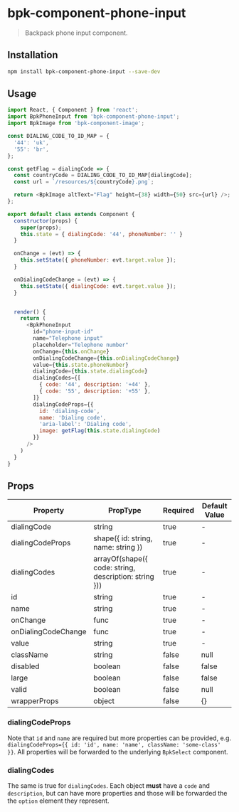 # bpk-component-phone-input

> Backpack phone input component.

## Installation

```sh
npm install bpk-component-phone-input --save-dev
```

## Usage

```js
import React, { Component } from 'react';
import BpkPhoneInput from 'bpk-component-phone-input';
import BpkImage from 'bpk-component-image';

const DIALING_CODE_TO_ID_MAP = {
  '44': 'uk',
  '55': 'br',
};

const getFlag = dialingCode => {
  const countryCode = DIALING_CODE_TO_ID_MAP[dialingCode];
  const url = `/resources/${countryCode}.png`;

  return <BpkImage altText="Flag" height={38} width={50} src={url} />;
};

export default class extends Component {
  constructor(props) {
    super(props);
    this.state = { dialingCode: '44', phoneNumber: '' }
  }

  onChange = (evt) => {
    this.setState({ phoneNumber: evt.target.value });
  }

  onDialingCodeChange = (evt) => {
    this.setState({ dialingCode: evt.target.value });
  }


  render() {
    return (
      <BpkPhoneInput
        id="phone-input-id"
        name="Telephone input"
        placeholder="Telephone number"
        onChange={this.onChange}
        onDialingCodeChange={this.onDialingCodeChange}
        value={this.state.phoneNumber}
        dialingCode={this.state.dialingCode}
        dialingCodes={[
          { code: '44', description: '+44' },
          { code: '55', description: '+55' },
        ]}
        dialingCodeProps={{
          id: 'dialing-code',
          name: 'Dialing code',
          'aria-label': 'Dialing code',
          image: getFlag(this.state.dialingCode)
        }}
      />
    )
  }
}
```

## Props

| Property              | PropType                                              | Required   | Default Value    |
| --------------------- | ----------------------------------------------------- | ---------- | ---------------- |
| dialingCode           | string                                                | true       | -                |
| dialingCodeProps      | shape({ id: string, name: string })                   | true       | -                |
| dialingCodes          | arrayOf(shape({ code: string, description: string })) | true       | -                |
| id                    | string                                                | true       | -                |
| name                  | string                                                | true       | -                |
| onChange              | func                                                  | true       | -                |
| onDialingCodeChange   | func                                                  | true       | -                |
| value                 | string                                                | true       | -                |
| className             | string                                                | false      | null             |
| disabled              | boolean                                               | false      | false            |
| large                 | boolean                                               | false      | false            |
| valid                 | boolean                                               | false      | null             |
| wrapperProps          | object                                                | false      | {}               |

### dialingCodeProps

Note that `id` and `name` are required but more properties can be provided, e.g. `dialingCodeProps={{ id: 'id', name: 'name', className: 'some-class' }}`. All
properties will be forwarded to the underlying `BpkSelect` component.

### dialingCodes

The same is true for `dialingCodes`. Each object **must** have a `code` and `description`, but can have more properties and those
will be forwarded the the `option` element they represent.

